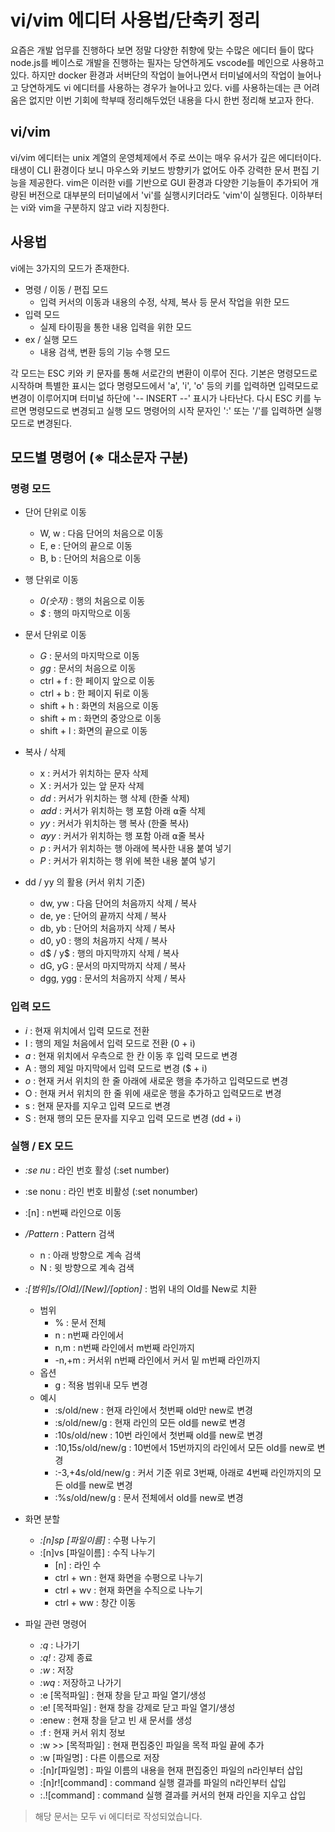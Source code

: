 # vi/vim 에디터 사용법/단축키 정리
요즘은 개발 업무를 진행하다 보면 정말 다양한 취향에 맞는 수많은 에디터 들이 많다
node.js를 베이스로 개발을 진행하는 필자는 당연하게도 vscode를 메인으로 사용하고 있다.
하지만 docker 환경과 서버단의 작업이 늘어나면서 터미널에서의 작업이 늘어나고 당연하게도 vi 에디터를 사용하는 경우가 늘어나고 있다.
vi를 사용하는데는 큰 어려움은 없지만 이번 기회에 학부때 정리해두었던 내용을 다시 한번 정리해 보고자 한다.

## vi/vim
vi/vim 에디터는 unix 계열의 운영체제에서 주로 쓰이는 매우 유서가 깊은 에디터이다. 태생이 CLI 환경이다 보니 마우스와 키보드 방향키가 없어도 아주 강력한 문서 편집 기능을 제공한다.
vim은 이러한 vi를 기반으로 GUI 환경과 다양한 기능들이 추가되어 개량된 버전으로 대부분의 터미널에서 'vi'를 실행시키더라도 'vim'이 실행된다.
이하부터는 vi와 vim을 구분하지 않고 vi라 지칭한다.

## 사용법
vi에는 3가지의 모드가 존재한다.

- 명령 / 이동 / 편집 모드
    - 입력 커서의 이동과 내용의 수정, 삭제, 복사 등 문서 작업을 위한 모드
- 입력 모드
    - 실제 타이핑을 통한 내용 입력을 위한 모드
- ex / 실행 모드
    - 내용 검색, 변환 등의 기능 수행 모드

각 모드는 ESC 키와 키 문자를 통해 서로간의 변환이 이루어 진다.
기본은 명령모드로 시작하며 특별한 표시는 없다
명령모드에서 'a', 'i', 'o' 등의 키를 입력하면 입력모드로 변경이 이루어지며 터미널 하단에 '-- INSERT --' 표시가 나타난다.
다시 ESC 키를 누르면 명령모드로 변경되고 실행 모드 명령어의 시작 문자인 ':' 또는 '/'를 입력하면 실행 모드로 변경된다.

## 모드별 명령어 (※ 대소문자 구분)
### 명령 모드
- 단어 단위로 이동
    - W, w : 다음 단어의 처음으로 이동
    - E, e : 단어의 끝으로 이동
    - B, b : 단어의 처음으로 이동

- 행 단위로 이동
    - *0(숫자)* : 행의 처음으로 이동
    - *$* : 행의 마지막으로 이동

- 문서 단위로 이동
    - *G* : 문서의 마지막으로 이동
    - *gg* : 문서의 처음으로 이동
    - ctrl + f : 한 페이지 앞으로 이동
    - ctrl + b : 한 페이지 뒤로 이동
    - shift + h : 화면의 처음으로 이동
    - shift + m : 화면의 중앙으로 이동
    - shift + l : 화면의 끝으로 이동

- 복사 / 삭제
    - x : 커서가 위치하는 문자 삭제
    - X : 커서가 있는 앞 문자 삭제 
    - *dd* : 커서가 위치하는 행 삭제 (한줄 삭제)
    - *⍺dd* : 커서가 위치하는 행 포함 아래 ⍺줄 삭제
    - *yy* : 커서가 위치하는 행 복사 (한줄 복사)
    - *⍺yy* : 커서가 위치하는 행 포함 아래 ⍺줄 복사
    - *p* : 커서가 위치하는 행 아래에 복사한 내용 붙여 넣기
    - *P* : 커서가 위치하는 행 위에 복한 내용 붙여 넣기

- dd / yy 의 활용 (커서 위치 기준)
    - dw, yw : 다음 단어의 처음까지 삭제 / 복사
    - de, ye : 단어의 끝까지 삭제 / 복사
    - db, yb : 단어의 처음까지 삭제 / 복사
    - d0, y0 : 행의 처음까지 삭제 / 복사
    - d$ / y$ : 행의 마지막까지 삭제 / 복사
    - dG, yG : 문서의 마지막까지 삭제 / 복사
    - dgg, ygg : 문서의 처음까지 삭제 / 복사

### 입력 모드
- *i* : 현재 위치에서 입력 모드로 전환
- I : 행의 제일 처음에서 입력 모드로 전환 (0 + i)
- *a* : 현재 위치에서 우측으로 한 칸 이동 후 입력 모드로 변경
- A : 행의 제일 마지막에서 입력 모드로 변경 ($ + i)
- *o* : 현재 커서 위치의 한 줄 아래에 새로운 행을 추가하고 입력모드로 변경
- O : 현재 커서 위치의 한 줄 위에 새로운 행을 추가하고 입력모드로 변경
- s : 현재 문자를 지우고 입력 모드로 변경
- S : 현재 행의 모든 문자를 지우고 입력 모드로 변경 (dd + i)

### 실행 / EX 모드
- *:se nu* : 라인 번호 활성 (:set number)
- :se nonu : 라인 번호 비활성 (:set nonumber)
- :[n] : n번째 라인으로 이동
- */Pattern* : Pattern 검색
    - n : 아래 방향으로 계속 검색
    - N : 윗 방향으로 계속 검색
- *:[범위]s/[Old]/[New]/[option]* : 범위 내의 Old를 New로 치환
    - 범위
        - % : 문서 전체
        - n : n번째 라인에서
        - n,m : n번째 라인에서 m번째 라인까지 
        - -n,+m : 커서위 n번째 라인에서 커서 밑 m번째 라인까지
    - 옵션
        - g : 적용 범위내 모두 변경
    - 예시
        - :s/old/new : 현재 라인에서 첫번째 old만 new로 변경
        - :s/old/new/g : 현재 라인의 모든 old를 new로 변경
        - :10s/old/new : 10번 라인에서 첫번째 old를 new로 변경
        - :10,15s/old/new/g : 10번에서 15번까지의 라인에서 모든 old를 new로 변경
        - :-3,+4s/old/new/g : 커서 기준 위로 3번째, 아래로 4번째 라인까지의 모든 old를 new로 변경
        - :%s/old/new/g : 문서 전체에서 old를 new로 변경

- 화면 분할
    - *:[n]sp [파일이름]* : 수평 나누기
    - :[n]vs [파일이름] : 수직 나누기
        - [n] : 라인 수
        - ctrl + wn : 현재 화면을 수평으로 나누기
        - ctrl + wv : 현재 화면을 수직으로 나누기
        - ctrl + ww : 창간 이동

- 파일 관련 명령어
    - *:q* : 나가기
    - *:q!* : 강제 종료
    - *:w* : 저장
    - *:wq* : 저장하고 나가기
    - :e [목적파일] : 현재 창을 닫고 파일 열기/생성
    - :e! [목적파일] : 현재 창을 강제로 닫고 파일 열기/생성
    - :enew : 현재 창을 닫고 빈 새 문서를 생성
    - :f : 현재 커서 위치 정보
    - :w >> [목적파일] : 현재 편집중인 파일을 목적 파일 끝에 추가
    - :w [파일명] : 다른 이름으로 저장
    - :[n]r[파일명] : 파일 이름의 내용을 현재 편집중인 파일의 n라인부터 삽입
    - :[n]r![command] : command 실행 결과를 파일의 n라인부터 삽입
    - :.![command] : command 실행 결과를 커서의 현재 라인을 지우고 삽입


> 해당 문서는 모두 vi 에디터로 작성되었습니다.
